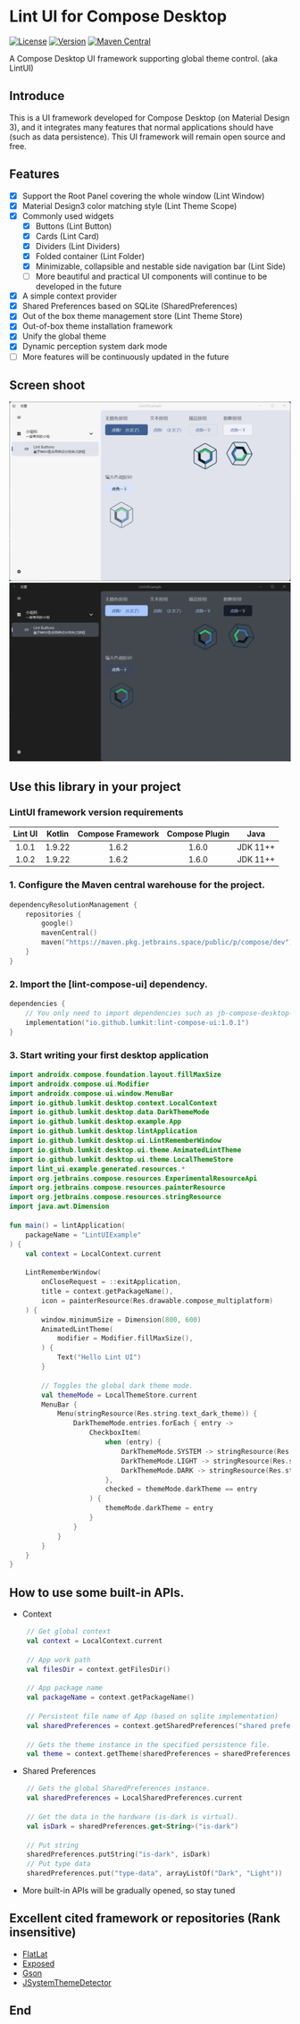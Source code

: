 # Lint UI for Compose Desktop

[![License](https://img.shields.io/github/license/lumkit/lint-ui)](LICENSE)
[![Version](https://img.shields.io/github/v/release/lumkit/lint-ui?include_prereleases)](https://github.com/Konyaco/compose-fluent-ui/releases)
[![Maven Central](https://img.shields.io/maven-central/v/io.github.lumkit/lint-compose-ui)](https://central.sonatype.com/artifact/io.github.lumkit/lint-compose-ui/)

A Compose Desktop UI framework supporting global theme control. (aka LintUI)

## Introduce

This is a UI framework developed for Compose Desktop (on Material Design 3),
and it integrates many features that normal applications
should have (such as data persistence).
This UI framework will remain open source and free.

## Features

- [x] Support the Root Panel covering the whole window (Lint Window)
- [x] Material Design3 color matching style (Lint Theme Scope)
- [x] Commonly used widgets
    - [x] Buttons (Lint Button)
    - [x] Cards (Lint Card)
    - [x] Dividers (Lint Dividers)
    - [x] Folded container (Lint Folder)
    - [x] Minimizable, collapsible and nestable side navigation bar (Lint Side)
    - [ ] More beautiful and practical UI components will continue to be developed in the future
- [x] A simple context provider
- [x] Shared Preferences based on SQLite (SharedPreferences)
- [x] Out of the box theme management store (Lint Theme Store)
- [x] Out-of-box theme installation framework
- [x] Unify the global theme
- [x] Dynamic perception system dark mode
- [ ] More features will be continuously updated in the future

## Screen shoot

![main-light.png](static/img/main-light.png)
![main-dark.png](static/img/main-dark.png)

## Use this library in your project

### LintUI framework version requirements

| Lint UI | Kotlin | Compose Framework | Compose Plugin |   Java   |
|:-------:|:------:|:-----------------:|:--------------:|:--------:|
|  1.0.1  | 1.9.22 |       1.6.2       |     1.6.0      | JDK 11++ |
|  1.0.2  | 1.9.22 |       1.6.2       |     1.6.0      | JDK 11++ |

### 1. Configure the Maven central warehouse for the project.

```kotlin
dependencyResolutionManagement {
    repositories {
        google()
        mavenCentral()
        maven("https://maven.pkg.jetbrains.space/public/p/compose/dev")
    }
}
```

### 2. Import the [lint-compose-ui] dependency.

```kotlin
dependencies {
    // You only need to import dependencies such as jb-compose-desktop-currentOs and jb-compose-components-resources.
    implementation("io.github.lumkit:lint-compose-ui:1.0.1")
}
```

### 3. Start writing your first desktop application

```kotlin
import androidx.compose.foundation.layout.fillMaxSize
import androidx.compose.ui.Modifier
import androidx.compose.ui.window.MenuBar
import io.github.lumkit.desktop.context.LocalContext
import io.github.lumkit.desktop.data.DarkThemeMode
import io.github.lumkit.desktop.example.App
import io.github.lumkit.desktop.lintApplication
import io.github.lumkit.desktop.ui.LintRememberWindow
import io.github.lumkit.desktop.ui.theme.AnimatedLintTheme
import io.github.lumkit.desktop.ui.theme.LocalThemeStore
import lint_ui.example.generated.resources.*
import org.jetbrains.compose.resources.ExperimentalResourceApi
import org.jetbrains.compose.resources.painterResource
import org.jetbrains.compose.resources.stringResource
import java.awt.Dimension

fun main() = lintApplication(
    packageName = "LintUIExample"
) {
    val context = LocalContext.current

    LintRememberWindow(
        onCloseRequest = ::exitApplication,
        title = context.getPackageName(),
        icon = painterResource(Res.drawable.compose_multiplatform)
    ) {
        window.minimumSize = Dimension(800, 600)
        AnimatedLintTheme(
            modifier = Modifier.fillMaxSize(),
        ) {
            Text("Hello Lint UI")
        }

        // Toggles the global dark theme mode.
        val themeMode = LocalThemeStore.current
        MenuBar {
            Menu(stringResource(Res.string.text_dark_theme)) {
                DarkThemeMode.entries.forEach { entry ->
                    CheckboxItem(
                        when (entry) {
                            DarkThemeMode.SYSTEM -> stringResource(Res.string.text_theme_system)
                            DarkThemeMode.LIGHT -> stringResource(Res.string.text_theme_light)
                            DarkThemeMode.DARK -> stringResource(Res.string.text_theme_dark)
                        },
                        checked = themeMode.darkTheme == entry
                    ) {
                        themeMode.darkTheme = entry
                    }
                }
            }
        }
    }
}
```

## How to use some built-in APIs.

* Context
   ```kotlin
    // Get global context
    val context = LocalContext.current

    // App work path
    val filesDir = context.getFilesDir()

    // App package name
    val packageName = context.getPackageName()

    // Persistent file name of App (based on sqlite implementation)
    val sharedPreferences = context.getSharedPreferences("shared preference file name")

    // Gets the theme instance in the specified persistence file.
    val theme = context.getTheme(sharedPreferences = sharedPreferences)
   ```
* Shared Preferences
   ```kotlin
    // Gets the global SharedPreferences instance.
    val sharedPreferences = LocalSharedPreferences.current

    // Get the data in the hardware (is-dark is virtual).
    val isDark = sharedPreferences.get<String>("is-dark")

    // Put string
    sharedPreferences.putString("is-dark", isDark)
    // Put type data
    sharedPreferences.put("type-data", arrayListOf("Dark", "Light"))
   ```
* More built-in APIs will be gradually opened, so stay tuned

## Excellent cited framework or repositories (Rank insensitive)

* [FlatLat](https://github.com/JFormDesigner/FlatLaf)
* [Exposed](https://github.com/JetBrains/Exposed)
* [Gson](https://github.com/google/gson)
* [JSystemThemeDetector](https://github.com/Dansoftowner/jSystemThemeDetector)

## End